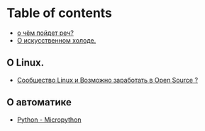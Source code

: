 # Table of contents

* [о чём пойдет реч?](README.md)
* [О искусственном холоде.](o-iskusstvennom-kholode..md)

## О Linux.&#x20;

* [Сообщество Linux и Возможно заработать в Open Source ?](o-linux./soobshestvo-linux-i-vozmozhno-zarabotat-v-open-source.md)

## О автоматике

* [Python - Micropython](o-avtomatike/python-micropython.md)
